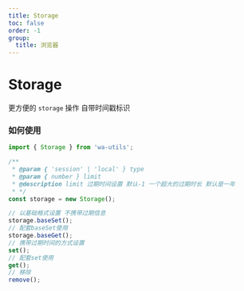 ```yaml
---
title: Storage
toc: false
order: -1
group:
  title: 浏览器
---
```


# Storage

更方便的 `storage` 操作 自带时间戳标识

### 如何使用

```typescript
import { Storage } from 'wa-utils';

/**
 * @param { 'session' | 'local' } type
 * @param { number } limit
 * @description limit 过期时间设置 默认-1 一个超大的过期时长 默认是一年
 * */
const storage = new Storage();

// 以基础格式设置 不携带过期信息
storage.baseSet();
// 配套baseSet使用
storage.baseGet();
// 携带过期时间的方式设置
set();
// 配套set使用
get();
// 移除
remove();
```
